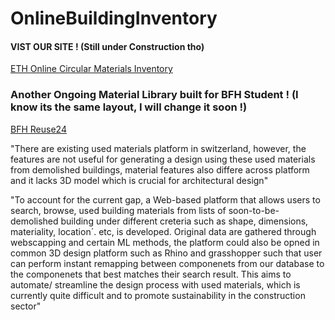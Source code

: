 # OnlineBuildingInventory

#### VIST OUR SITE ! (Still under Construction tho)
[ETH Online Circular Materials Inventory](https://ethcircularmaterial.site/)
### Another Ongoing Material Library built for BFH Student ! (I know its the same layout, I will change it soon !)
[BFH Reuse24](https://bfhreuse24.site/)



"There are existing used materials platform in switzerland, however, the features are not useful for generating a design using these used materials from demolished buildings, material features also differe across platform and it lacks 3D model which is crucial for architectural design"

"To account for the current gap, a Web-based platform that allows users to search, browse, used building materials from lists of soon-to-be-demolished building under different creteria such as shape, dimensions, materiality, location´. etc, is developed. 
Original data are gathered through webscapping and certain ML methods, the platform could also be opned in common 3D design platform such as Rhino and grasshopper such that user can perform instant remapping between componenets from our database to the componenets that best matches their search result. This aims to automate/ streamline the design process with used materials, which is currently quite difficult and to promote sustainability in the construction sector"
